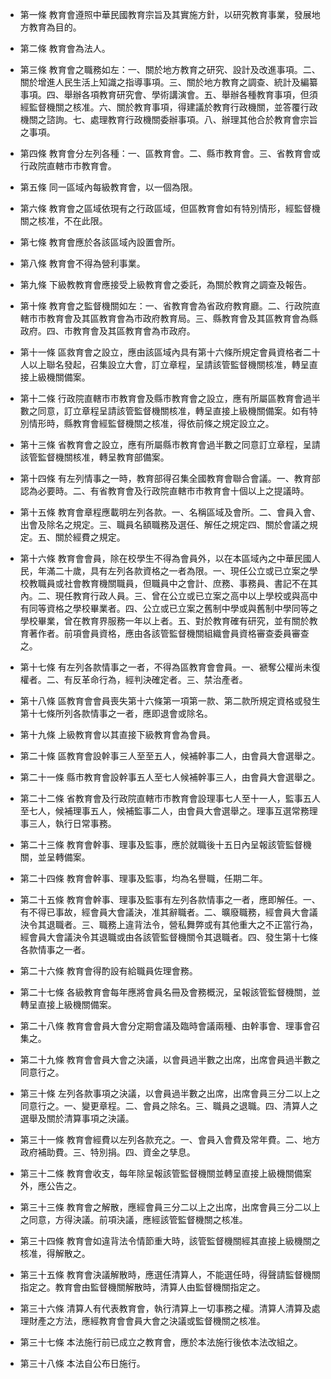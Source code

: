 * 第一條 教育會遵照中華民國教育宗旨及其實施方針，以研究教育事業，發展地方教育為目的。

* 第二條 教育會為法人。

* 第三條 教育會之職務如左：一、關於地方教育之研究、設計及改進事項。二、關於增進人民生活上知識之指導事項。三、關於地方教育之調查、統計及編纂事項。四、舉辦各項教育研究會、學術講演會。五、舉辦各種教育事項，但須經監督機關之核准。六、關於教育事項，得建議於教育行政機關，並答覆行政機關之諮詢。七、處理教育行政機關委辦事項。八、辦理其他合於教育會宗旨之事項。

* 第四條 教育會分左列各種：一、區教育會。二、縣市教育會。三、省教育會或行政院直轄市市教育會。

* 第五條 同一區域內每級教育會，以一個為限。

* 第六條 教育會之區域依現有之行政區域，但區教育會如有特別情形，經監督機關之核准，不在此限。

* 第七條 教育會應於各該區域內設置會所。

* 第八條 教育會不得為營利事業。

* 第九條 下級教教育會應接受上級教育會之委託，為關於教育之調查及報告。

* 第十條 教育會之監督機關如左：一、省教育會為省政府教育廳。二、行政院直轄市市教育會及其區教育會為市政府教育局。三、縣教育會及其區教育會為縣政府。四、市教育會及其區教育會為市政府。

* 第十一條 區救育會之設立，應由該區域內具有第十六條所規定會員資格者二十人以上聯名發起，召集設立大會，訂立章程，呈請該管監督機關核准，轉呈直接上級機關備案。

* 第十二條 行政院直轄市市教育會及縣市教育會之設立，應有所屬區教育會過半數之同意，訂立章程呈請該管監督機關核准，轉呈直接上級機關備案。如有特別情形時，縣教育會經監督機關之核准，得依前條之規定設立之。

* 第十三條 省教育會之設立，應有所屬縣市教育會過半數之同意訂立章程，呈請該管監督機關核准，轉呈教育部備案。

* 第十四條 有左列情事之一時，教育部得召集全國教育會聯合會議。一、教育部認為必要時。二、有省教育會及行政院直轄市市教育會十個以上之提議時。

* 第十五條 教育會章程應載明左列各款。一、名稱區域及會所。二、會員入會、出會及除名之規定。三、職員名額職務及選任、解任之規定四、關於會議之規定。五、關於經費之規定。

* 第十六條 教育會會員，除在校學生不得為會員外，以在本區域內之中華民國人民，年滿二十歲，具有左列各款資格之一者為限。一、現任公立或已立案之學校教職員或社會教育機關職員，但職員中之會計、庶務、事務員、書記不在其內。二、現任教育行政人員。三、曾在公立或已立案之高中以上學校或與高中有同等資格之學校畢業者。四、公立或已立案之舊制中學或與舊制中學同等之學校畢業，曾在教育界服務一年以上者。五、對於教育確有研究，並有關於教育著作者。前項會員資格，應由各該管監督機關組織會員資格審查委員審查之。

* 第十七條 有左列各款情事之一者，不得為區教育會會員。一、褫奪公權尚未復權者。二、有反革命行為，經判決確定者。三、禁治產者。

* 第十八條 區教育會會員喪失第十六條第一項第一款、第二款所規定資格或發生第十七條所列各款情事之一者，應即退會或除名。

* 第十九條 上級教育會以其直接下級教育會為會員。

* 第二十條 區教育會設幹事三人至至五人，候補幹事二人，由會員大會選舉之。

* 第二十一條 縣市教育會設幹事五人至七人候補幹事三人，由會員大會選舉之。

* 第二十二條 省教育會及行政院直轄市市教育會設理事七人至十一人，監事五人至七人，候補理事五人，候補監事二人，由會員大會選舉之。理事互選常務理事三人，執行日常事務。

* 第二十三條 教育會幹事、理事及監事，應於就職後十五日內呈報該管監督機關，並呈轉備案。

* 第二十四條 教育會幹事、理事及監事，均為名譽職，任期二年。

* 第二十五條 教育會幹事、理事及監事有左列各款情事之一者，應即解任。一、有不得已事故，經會員大會議決，准其辭職者。二、曠廢職務，經會員大會議決令其退職者。三、職務上違背法令，營私舞弊或有其他重大之不正當行為，經會員大會議決令其退職或由各該管監督機關令其退職者。四、發生第十七條各款情事之一者。

* 第二十六條 教育會得酌設有給職員佐理會務。

* 第二十七條 各級教育會每年應將會員名冊及會務概況，呈報該管監督機關，並轉呈直接上級機關備案。

* 第二十八條 教育會會員大會分定期會議及臨時會議兩種、由幹事會、理事會召集之。

* 第二十九條 教育會會員大會之決議，以會員過半數之出席，出席會員過半數之同意行之。

* 第三十條 左列各款事項之決議，以會員過半數之出席，出席會員三分二以上之同意行之。一、變更章程。二、會員之除名。三、職員之退職。四、清算人之選舉及關於清算事項之決議。

* 第三十一條 教育會經費以左列各款充之。一、會員入會費及常年費。二、地方政府補助費。三、特別捐。四、資金之孳息。

* 第三十二條 教育會收支，每年除呈報該管監督機關並轉呈直接上級機關備案外，應公告之。

* 第三十三條 教育會之解散，應經會員三分二以上之出席，出席會員三分二以上之同意，方得決議。前項決議，應經該管監督機關之核准。

* 第三十四條 教育會如違背法令情節重大時，該管監督機關經其直接上級機關之核准，得解散之。

* 第三十五條 教育會決議解散時，應選任清算人，不能選任時，得聲請監督機關指定之。教育會由監督機關解散時，清算人由監督機關指定之。

* 第三十六條 清算人有代表教育會，執行清算上一切事務之權。清算人清算及處理財產之方法，應經教育會會員大會之決議或監督機關之核准。

* 第三十七條 本法施行前已成立之教育會，應於本法施行後依本法改組之。

* 第三十八條 本法自公布日施行。

